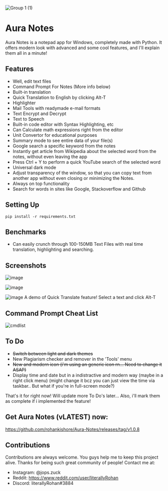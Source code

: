 ![Group 1 (1)](https://user-images.githubusercontent.com/109947257/209431457-b463c295-e58a-478a-ac62-e556c82c13f9.png)
# Aura Notes

Aura Notes is a notepad app for Windows, completely made with Python. It offers modern look with advanced and some cool features, and I'll explain them all in a minute!

## Features

- Well, edit text files
- Command Prompt For Notes (More info below)
- Built-in translation
- Quick Translation to English by clicking Alt-T
- Highlighter
- Mail Tools with readymade e-mail formats
- Text Encrypt and Decrypt
- Text to Speech
- Built-in code editor with Syntax Highlighting, etc
- Can Calculate math expressions right from the editor
- Unit Convertor for educational purposes
- Summary mode to see entire data of your file(s)
- Google search a specific keyword from the notes
- Instantly get article from Wikipedia about the selected word from the notes, without even leaving the app
- Press Ctrl + Y to perform a quick YouTube search of the selected word
- Universal dark mode
- Adjust transparency of the window, so that you can copy text from another app without even closing or minimizing the Notes.
- Always on top functionality
- Search for words in sites like Google, Stackoverflow and Github

## Setting Up
```
pip install -r requirements.txt
```

## Benchmarks

- Can easily crunch through 100-150MB Text Files with real time translation, highlighting and searching.

## Screenshots

![image](https://user-images.githubusercontent.com/109947257/205478076-d139bda3-0802-4307-9b4f-61a78e7b06d1.png)

![image](https://user-images.githubusercontent.com/109947257/205478120-cc4ab866-2bba-477a-9ac7-deb6ae48a963.png)

![image](https://user-images.githubusercontent.com/109947257/205478159-861fbfec-8a6e-4c5a-894a-0e754ae65db0.png)
A demo of Quick Translate feature! Select a text and click Alt-T

## Command Prompt Cheat List

![cmdlist](https://user-images.githubusercontent.com/109947257/204121886-ff91392e-466d-40c3-adc6-139439c73e51.png)


## To Do 

- ~~Switch between light and dark themes~~
- New Plagiarism checker and remover in the 'Tools' menu
- ~~New and modern icon (i'm using an generic icon rn... Need to change it ASAP)~~
- Display time and date but in a indistractive and modern way (maybe in a right click menu) (might change it bcz you can just view the time via taskbar.. But what if you're in full-screen mode?)

That's it for right now! Will update more To Do's later... Also, i'll mark them as complete if i implemented the feature!

## Get Aura Notes (vLATEST) now:
https://github.com/rohankishore/Aura-Notes/releases/tag/v1.0.8

##     

## Contributions
Contributions are always welcome. You guys help me to keep this project alive. Thanks for being such great community of people! Contact me at:
- Instagram: @jops.zuck
- Reddit: https://www.reddit.com/user/literallyRohan
- Discord: literallyRohan#3884
